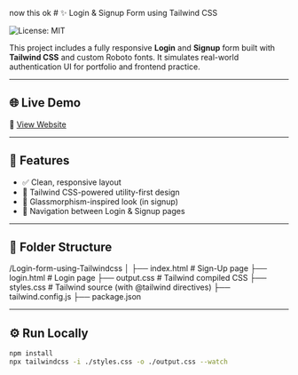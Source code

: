 now this ok # ✨ Login & Signup Form using Tailwind CSS

![License: MIT](https://img.shields.io/badge/License-MIT-green.svg)

This project includes a fully responsive **Login** and **Signup** form built with **Tailwind CSS** and custom Roboto fonts. It simulates real-world authentication UI for portfolio and frontend practice.

---

## 🌐 Live Demo  
🔗 [View Website](https://durgarao3.github.io/Login-form-using-Tailwindcss/)

---

## 📁 Features
- ✅ Clean, responsive layout
- 🎨 Tailwind CSS-powered utility-first design
- 🧾 Glassmorphism-inspired look (in signup)
- 🔁 Navigation between Login & Signup pages

---

## 📂 Folder Structure
/Login-form-using-Tailwindcss
│
├── index.html # Sign-Up page
├── login.html # Login page
├── output.css # Tailwind compiled CSS
├── styles.css # Tailwind source (with @tailwind directives)
├── tailwind.config.js
├── package.json

---

## ⚙️ Run Locally

```bash
npm install
npx tailwindcss -i ./styles.css -o ./output.css --watch

